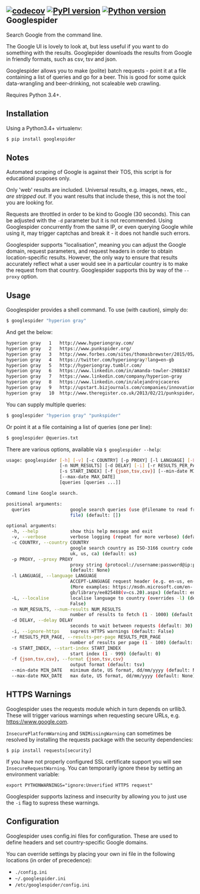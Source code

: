 [![codecov](https://codecov.io/gl/hyperion-gray/googlespider/branch/master/graph/badge.svg)](https://codecov.io/gl/hyperion-gray/googlespider)
[![PyPI version](https://badge.fury.io/py/googlespider.svg)](https://badge.fury.io/py/googlespider)
[![Python version](https://img.shields.io/badge/python-3.4%2C3.5%2C3.6-blue.svg)](https://img.shields.io/badge/python-3.4%2C3.5%2C3.6-blue.svg)
Googlespider
------------

Search Google from the command line.

The Google UI is lovely to look at, but less useful if you want to do something with the results. Googlepider downloads the results from Google in friendly formats, such as csv, tsv and json.

Googlespider allows you to make (polite) batch requests - point it at a file containing a list of queries and go for a beer. This is good for some quick data-wrangling and beer-drinking, not scaleable web crawling.


Requires Python 3.4+.

Installation
------------
Using a Python3.4+ virtualenv:

```bash
$ pip install googlespider
```

Notes
-----

Automated scraping of Google is against their TOS, this script is for educational puposes only.

Only 'web' results are included. Universal results, e.g. images, news, etc., *are stripped out*.  If you want results that include these, this is not the tool you are looking for.

Requests are throttled in order to be kind to Google (30 seconds). This can be adjusted with the `-d` parameter but it is not recommended. Using Googlespider concurrently from the same IP, or even querying Google while using it, may trigger captchas and break it - it does not handle such errors.

Googlespider supports "localisation", meaning you can adjust the Google domain, request parameters, and request headers in order to obtain location-specific results. However, the only way to ensure that results accurately reflect what a user would see in a particular country is to make the request from that country. Googlespider supports this by way of the `--proxy` option.


Usage
-----

Googlespider provides a shell command. To use (with caution), simply do:

```bash
$ googlespider "hyperion gray"
```

And get the below:

```bash
hyperion gray	1	http://www.hyperiongray.com/
hyperion gray	2	https://www.punkspider.org/
hyperion gray	3	http://www.forbes.com/sites/thomasbrewster/2015/05/06/punkspider-google-for-all-web-vulnerabilities/
hyperion gray	4	https://twitter.com/hyperiongray?lang=en-gb
hyperion gray	5	http://hyperiongray.tumblr.com/
hyperion gray	6	https://www.linkedin.com/in/amanda-towler-2988167
hyperion gray	7	https://www.linkedin.com/company/hyperion-gray
hyperion gray	8	https://www.linkedin.com/in/alejandrojcaceres
hyperion gray	9	http://upstart.bizjournals.com/companies/innovation/2015/04/13/hyperion-gray-building-an-army-of-robot-interns-to.html
hyperion gray	10	http://www.theregister.co.uk/2013/02/21/punkspider/
```

You can supply multiple queries:

```bash
$ googlespider "hyperion gray" "punkspider"
```

Or point it at a file containing a list of queries (one per line):

```bash
$ googlespider @queries.txt
```

There are various options, available via `$ googlespider --help`:

```bash
usage: googlespider [-h] [-v] [-c COUNTRY] [-p PROXY] [-l LANGUAGE] [-L]
                    [-n NUM_RESULTS] [-d DELAY] [-i] [-r RESULTS_PER_PAGE]
                    [-s START_INDEX] [-f {json,tsv,csv}] [--min-date MIN_DATE]
                    [--max-date MAX_DATE]
                    [queries [queries ...]]

Command line Google search.

positional arguments:
  queries               google search queries (use @filename to read from
                        file) (default: [])

optional arguments:
  -h, --help            show this help message and exit
  -v, --verbose         verbose logging (repeat for more verbose) (default: 2)
  -c COUNTRY, --country COUNTRY
                        google search country as ISO-3166 country code (e.g.
                        uk, us, ca) (default: us)
  -p PROXY, --proxy PROXY
                        proxy string (protocol://username:password@ip:port)
                        (default: None)
  -l LANGUAGE, --language LANGUAGE
                        ACCEPT-LANGUAGE request header (e.g. en-us, en-gb, en)
                        (More examples: https://msdn.microsoft.com/en-
                        gb/library/ee825488(v=cs.20).aspx) (default: en-US)
  -L, --localise        localise language to country (overrides -l) (default:
                        False)
  -n NUM_RESULTS, --num-results NUM_RESULTS
                        number of results to fetch (1 - 1000) (default: 10)
  -d DELAY, --delay DELAY
                        seconds to wait between requests (default: 30)
  -i, --ignore-https    supress HTTPS warnings (default: False)
  -r RESULTS_PER_PAGE, --results-per-page RESULTS_PER_PAGE
                        number of results per page (1 - 100) (default: 100)
  -s START_INDEX, --start-index START_INDEX
                        start index (1 - 999) (default: 0)
  -f {json,tsv,csv}, --format {json,tsv,csv}
                        output format (default: tsv)
  --min-date MIN_DATE   minimum date, US format, dd/mm/yyyy (default: None)
  --max-date MAX_DATE   max date, US format, dd/mm/yyyy (default: None)
```

HTTPS Warnings
--------------

Googlespider uses the requests module which in turn depends on urllib3. These will trigger various warnings when requesting secure URLs, e.g. https://www.google.com.

`InsecurePlatformWarning` and  `SNIMissingWarning` can sometimes be resolved by installing the requests package with the security dependencies:

```
$ pip install requests[security]
```

If you have not properly configured SSL certificate support you will see `InsecureRequestWarning`. You can temporarily ignore these by setting an environment variable:

```
export PYTHONWARNINGS="ignore:Unverified HTTPS request"
```

Googlespider supports laziness and insecurity by allowing you to just use the `-i` flag to supress these warnings.


Configuration
-------------
Googlespider uses config.ini files for configuration. These are used to define headers and set country-specific Google domains.

You can override settings by placing your own ini file in the following locations (in order of precedence):

* `./config.ini`
* `~/.googlespider.ini`
* `/etc/googlespider/config.ini`
